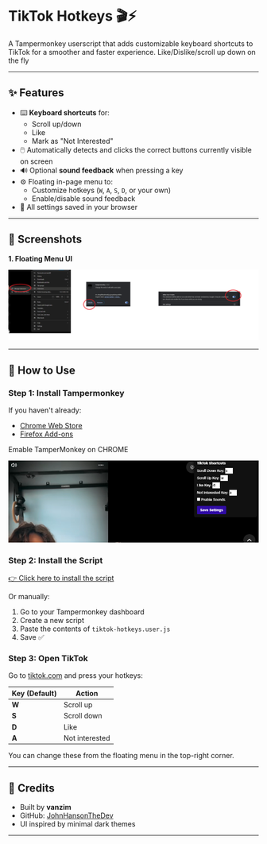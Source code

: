 # TikTok Hotkeys 🎬⚡

A Tampermonkey userscript that adds customizable keyboard shortcuts to TikTok for a smoother and faster experience. 
Like/Dislike/scroll up down on the fly

---

## ✨ Features

- ⌨️ **Keyboard shortcuts** for:
  - Scroll up/down
  - Like
  - Mark as "Not Interested"
- 🖱️ Automatically detects and clicks the correct buttons currently visible on screen
- 🔊 Optional **sound feedback** when pressing a key
- ⚙️ Floating in-page menu to:
  - Customize hotkeys (`W`, `A`, `S`, `D`, or your own)
  - Enable/disable sound feedback
- 💾 All settings saved in your browser

---

## 📸 Screenshots

**1. Floating Menu UI**

![Floating Menu](https://github.com/JohnHansonTheDev/tik-tok-hotkeys/blob/main/Instructions.png)


---

## 🔧 How to Use

### Step 1: Install Tampermonkey

If you haven't already:

- [Chrome Web Store](https://chrome.google.com/webstore/detail/tampermonkey/dhdgffkkebhmkfjojejmpbldmpobfkfo)
- [Firefox Add-ons](https://addons.mozilla.org/en-US/firefox/addon/tampermonkey/)

Emable TamperMonkey on CHROME

![Enable tampermonkey](https://github.com/JohnHansonTheDev/tik-tok-hotkeys/blob/main/Untitled.png)


### Step 2: Install the Script

[👉 Click here to install the script](https://github.com/JohnHansonTheDev/tik-tok-hotkeys/raw/main/tiktok-hotkeys.user.js)

Or manually:

1. Go to your Tampermonkey dashboard
2. Create a new script
3. Paste the contents of `tiktok-hotkeys.user.js`
4. Save ✅

### Step 3: Open TikTok

Go to [tiktok.com](https://tiktok.com) and press your hotkeys:

| Key (Default) | Action            |
|---------------|-------------------|
| **W**         | Scroll up         |
| **S**         | Scroll down       |
| **D**         | Like              |
| **A**         | Not interested    |

You can change these from the floating menu in the top-right corner.

---


## 🙌 Credits

- Built by **vanzim**
- GitHub: [JohnHansonTheDev](https://github.com/JohnHansonTheDev)
- UI inspired by minimal dark themes

---
